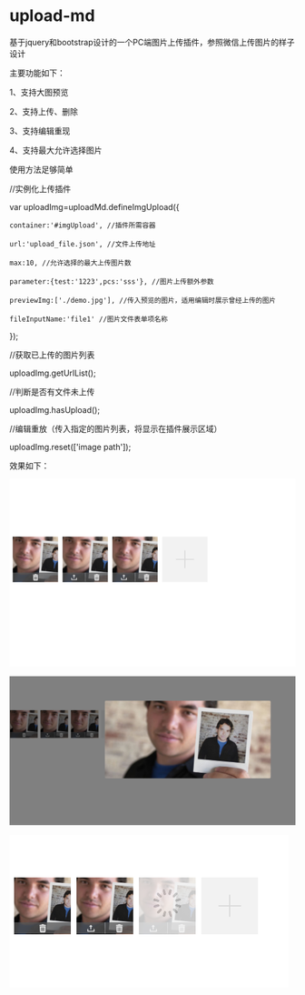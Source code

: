 # upload-md

基于jquery和bootstrap设计的一个PC端图片上传插件，参照微信上传图片的样子设计

主要功能如下：

1、支持大图预览

2、支持上传、删除

3、支持编辑重现

4、支持最大允许选择图片

使用方法足够简单

//实例化上传插件

var uploadImg=uploadMd.defineImgUpload({

    container:'#imgUpload', //插件所需容器
    
    url:'upload_file.json', //文件上传地址
    
    max:10, //允许选择的最大上传图片数
    
    parameter:{test:'1223',pcs:'sss'}, //图片上传额外参数
    
    previewImg:['./demo.jpg'], //传入预览的图片，适用编辑时展示曾经上传的图片
    
    fileInputName:'file1' //图片文件表单项名称
});

//获取已上传的图片列表

uploadImg.getUrlList();

//判断是否有文件未上传

uploadImg.hasUpload();

//编辑重放（传入指定的图片列表，将显示在插件展示区域）

uploadImg.reset(['image path']);

效果如下：

![image](https://github.com/suxiaodong/upload-md/blob/master/readme1.jpg)

![image](https://github.com/suxiaodong/upload-md/blob/master/readme2.jpg)

![image](https://github.com/suxiaodong/upload-md/blob/master/readme3.jpg)

